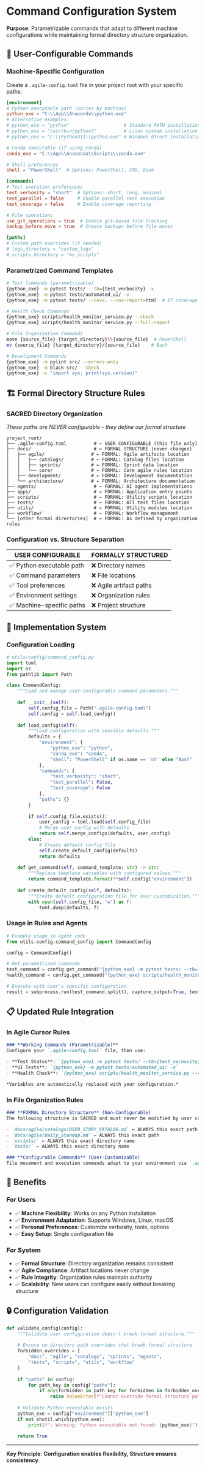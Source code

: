 # Command Configuration System

**Purpose**: Parametrizable commands that adapt to different machine configurations while maintaining formal directory structure organization.

## 🔧 **User-Configurable Commands**

### **Machine-Specific Configuration**

Create a `.agile-config.toml` file in your project root with your specific paths:

```toml
[environment]
# Python executable path (varies by machine)
python_exe = "C:\\App\\Anaconda\\python.exe"
# Alternative examples:
# python_exe = "python"                    # Standard PATH installation
# python_exe = "/usr/bin/python3"          # Linux system installation
# python_exe = "C:\\Python311\\python.exe" # Windows direct installation

# Conda executable (if using conda)
conda_exe = "C:\\App\\Anaconda\\Scripts\\conda.exe"

# Shell preferences
shell = "PowerShell"  # Options: PowerShell, CMD, Bash

[commands]
# Test execution preferences
test_verbosity = "short"  # Options: short, long, minimal
test_parallel = false     # Enable parallel test execution
test_coverage = false     # Enable coverage reporting

# File operations
use_git_operations = true  # Enable git-based file tracking
backup_before_move = true  # Create backups before file moves

[paths]
# Custom path overrides (if needed)
# logs_directory = "custom_logs"
# scripts_directory = "my_scripts"
```

### **Parametrized Command Templates**

```bash
# Test Commands (parametrizable)
{python_exe} -m pytest tests/ --tb={test_verbosity} -x
{python_exe} -m pytest tests/automated_ui/ -v
{python_exe} -m pytest tests/ --cov=. --cov-report=html  # If coverage enabled

# Health Check Commands
{python_exe} scripts/health_monitor_service.py --check
{python_exe} scripts/health_monitor_service.py --full-report

# File Organization Commands
move {source_file} {target_directory}\\{source_file}  # PowerShell
mv {source_file} {target_directory}/{source_file}    # Bash

# Development Commands  
{python_exe} -m pylint src/ --errors-only
{python_exe} -m black src/ --check
{python_exe} -c "import sys; print(sys.version)"
```

## 🏗️ **Formal Directory Structure Rules**

### **SACRED Directory Organization** 
*These paths are NEVER configurable - they define our formal structure*

```
project_root/
├── .agile-config.toml          # ← USER CONFIGURABLE (this file only)
├── docs/                       # ← FORMAL STRUCTURE (never changes)
│   ├── agile/                 # ← FORMAL: Agile artifacts location
│   │   ├── catalogs/          # ← FORMAL: Catalog files location
│   │   ├── sprints/           # ← FORMAL: Sprint data location
│   │   └── core/              # ← FORMAL: Core agile rules location
│   ├── development/           # ← FORMAL: Development documentation
│   └── architecture/          # ← FORMAL: Architecture documentation
├── agents/                     # ← FORMAL: AI agent implementations
├── apps/                       # ← FORMAL: Application entry points
├── scripts/                    # ← FORMAL: Utility scripts location
├── tests/                      # ← FORMAL: All test files location
├── utils/                      # ← FORMAL: Utility modules location
├── workflow/                   # ← FORMAL: Workflow management
└── [other formal directories]  # ← FORMAL: As defined by organization rules
```

### **Configuration vs. Structure Separation**

| **USER CONFIGURABLE** | **FORMALLY STRUCTURED** |
|----------------------|-------------------------|
| ✅ Python executable path | ❌ Directory names |
| ✅ Command parameters | ❌ File locations |
| ✅ Tool preferences | ❌ Agile artifact paths |
| ✅ Environment settings | ❌ Organization rules |
| ✅ Machine-specific paths | ❌ Project structure |

## 🚀 **Implementation System**

### **Configuration Loading**

```python
# utils/config/command_config.py
import toml
import os
from pathlib import Path

class CommandConfig:
    """Load and manage user-configurable command parameters."""
    
    def __init__(self):
        self.config_file = Path(".agile-config.toml")
        self.config = self.load_config()
    
    def load_config(self):
        """Load configuration with sensible defaults."""
        defaults = {
            "environment": {
                "python_exe": "python",
                "conda_exe": "conda",
                "shell": "PowerShell" if os.name == 'nt' else "Bash"
            },
            "commands": {
                "test_verbosity": "short",
                "test_parallel": False,
                "test_coverage": False
            },
            "paths": {}
        }
        
        if self.config_file.exists():
            user_config = toml.load(self.config_file)
            # Merge user config with defaults
            return self.merge_configs(defaults, user_config)
        else:
            # Create default config file
            self.create_default_config(defaults)
            return defaults
    
    def get_command(self, command_template: str) -> str:
        """Replace template variables with configured values."""
        return command_template.format(**self.config["environment"])
    
    def create_default_config(self, defaults):
        """Create default configuration file for user customization."""
        with open(self.config_file, 'w') as f:
            toml.dump(defaults, f)
```

### **Usage in Rules and Agents**

```python
# Example usage in agent code
from utils.config.command_config import CommandConfig

config = CommandConfig()

# Get parametrized commands
test_command = config.get_command("{python_exe} -m pytest tests/ --tb={test_verbosity} -x")
health_command = config.get_command("{python_exe} scripts/health_monitor_service.py --check")

# Execute with user's specific configuration
result = subprocess.run(test_command.split(), capture_output=True, text=True)
```

## 📋 **Updated Rule Integration**

### **In Agile Cursor Rules**
```markdown
### **Working Commands (Parametrizable)**
Configure your `.agile-config.toml` file, then use:

- **Test Status**: `{python_exe} -m pytest tests/ --tb={test_verbosity} -x`
- **UI Tests**: `{python_exe} -m pytest tests/automated_ui/ -v`  
- **Health Check**: `{python_exe} scripts/health_monitor_service.py --check`

*Variables are automatically replaced with your configuration.*
```

### **In File Organization Rules**
```markdown
### **FORMAL Directory Structure** (Non-Configurable)
The following structure is SACRED and must never be modified by user configuration:

- `docs/agile/catalogs/USER_STORY_CATALOG.md` ← ALWAYS this exact path
- `docs/agile/daily_standup.md` ← ALWAYS this exact path
- `scripts/` ← ALWAYS this exact directory name
- `tests/` ← ALWAYS this exact directory name

### **Configurable Commands** (User-Customizable)
File movement and execution commands adapt to your environment via `.agile-config.toml`
```

## 🎯 **Benefits**

### **For Users**
- ✅ **Machine Flexibility**: Works on any Python installation
- ✅ **Environment Adaptation**: Supports Windows, Linux, macOS
- ✅ **Personal Preferences**: Customize verbosity, tools, options
- ✅ **Easy Setup**: Single configuration file

### **For System**
- ✅ **Formal Structure**: Directory organization remains consistent
- ✅ **Agile Compliance**: Artifact locations never change
- ✅ **Rule Integrity**: Organization rules maintain authority
- ✅ **Scalability**: New users can configure easily without breaking structure

## 🔒 **Configuration Validation**

```python
def validate_config(config):
    """Validate user configuration doesn't break formal structure."""
    
    # Ensure no directory path overrides that break formal structure
    forbidden_overrides = [
        "docs", "agile", "catalogs", "sprints", "agents", 
        "tests", "scripts", "utils", "workflow"
    ]
    
    if "paths" in config:
        for path_key in config["paths"]:
            if any(forbidden in path_key for forbidden in forbidden_overrides):
                raise ValueError(f"Cannot override formal structure path: {path_key}")
    
    # Validate Python executable exists
    python_exe = config["environment"]["python_exe"]
    if not shutil.which(python_exe):
        print(f"⚠️ Warning: Python executable not found: {python_exe}")
    
    return True
```

---

**Key Principle**: **Configuration enables flexibility, Structure ensures consistency**
